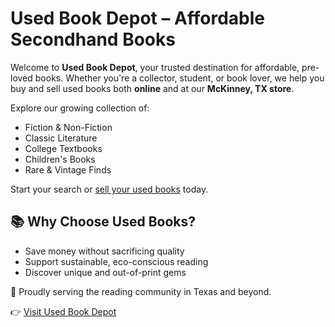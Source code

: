 # Used Book Depot – Affordable Secondhand Books

Welcome to **Used Book Depot**, your trusted destination for affordable, pre-loved books. Whether you're a collector, student, or book lover, we help you buy and sell used books both **online** and at our **McKinney, TX store**.

Explore our growing collection of:
- Fiction & Non-Fiction
- Classic Literature
- College Textbooks
- Children's Books
- Rare & Vintage Finds

Start your search or [sell your used books](https://usedbookdepot.com) today.

## 📚 Why Choose Used Books?

- Save money without sacrificing quality
- Support sustainable, eco-conscious reading
- Discover unique and out-of-print gems

📍 Proudly serving the reading community in Texas and beyond.

👉 [Visit Used Book Depot](https://usedbookdepot.com)
